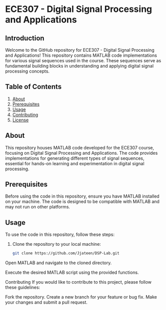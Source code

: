 # ECE307 - Digital Signal Processing and Applications

## Introduction

Welcome to the GitHub repository for ECE307 - Digital Signal Processing and Applications! This repository contains MATLAB code implementations for various signal sequences used in the course. These sequences serve as fundamental building blocks in understanding and applying digital signal processing concepts.

## Table of Contents

1. [About](#about)
2. [Prerequisites](#prerequisites)
3. [Usage](#usage)
4. [Contributing](#contributing)
5. [License](#license)

## About

This repository houses MATLAB code developed for the ECE307 course, focusing on Digital Signal Processing and Applications. The code provides implementations for generating different types of signal sequences, essential for hands-on learning and experimentation in digital signal processing.

## Prerequisites

Before using the code in this repository, ensure you have MATLAB installed on your machine. The code is designed to be compatible with MATLAB and may not run on other platforms.

## Usage

To use the code in this repository, follow these steps:

1. Clone the repository to your local machine:
   ```bash
   git clone https://github.com/Jjateen/DSP-Lab.git
Open MATLAB and navigate to the cloned directory.

Execute the desired MATLAB script using the provided functions.

Contributing
If you would like to contribute to this project, please follow these guidelines:

Fork the repository.
Create a new branch for your feature or bug fix.
Make your changes and submit a pull request.
